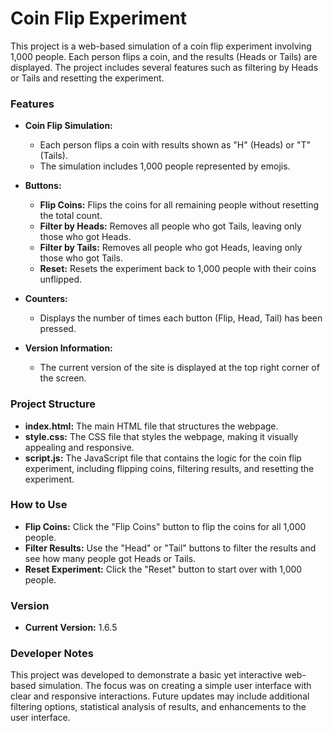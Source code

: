 # Coin Flip Experiment

This project is a web-based simulation of a coin flip experiment involving 1,000 people. Each person flips a coin, and the results (Heads or Tails) are displayed. The project includes several features such as filtering by Heads or Tails and resetting the experiment.

### Features

- **Coin Flip Simulation:**
  - Each person flips a coin with results shown as "H" (Heads) or "T" (Tails).
  - The simulation includes 1,000 people represented by emojis.

- **Buttons:**
  - **Flip Coins:** Flips the coins for all remaining people without resetting the total count.
  - **Filter by Heads:** Removes all people who got Tails, leaving only those who got Heads.
  - **Filter by Tails:** Removes all people who got Heads, leaving only those who got Tails.
  - **Reset:** Resets the experiment back to 1,000 people with their coins unflipped.

- **Counters:**
  - Displays the number of times each button (Flip, Head, Tail) has been pressed.

- **Version Information:**
  - The current version of the site is displayed at the top right corner of the screen.

### Project Structure

- **index.html:** The main HTML file that structures the webpage.
- **style.css:** The CSS file that styles the webpage, making it visually appealing and responsive.
- **script.js:** The JavaScript file that contains the logic for the coin flip experiment, including flipping coins, filtering results, and resetting the experiment.

### How to Use

- **Flip Coins:** Click the "Flip Coins" button to flip the coins for all 1,000 people.
- **Filter Results:** Use the "Head" or "Tail" buttons to filter the results and see how many people got Heads or Tails.
- **Reset Experiment:** Click the "Reset" button to start over with 1,000 people.

### Version

- **Current Version:** 1.6.5

### Developer Notes

This project was developed to demonstrate a basic yet interactive web-based simulation. The focus was on creating a simple user interface with clear and responsive interactions. Future updates may include additional filtering options, statistical analysis of results, and enhancements to the user interface.
